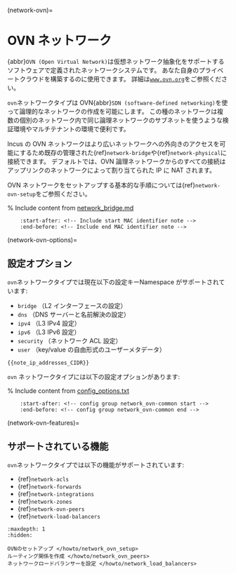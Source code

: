 (network-ovn)=
# OVN ネットワーク

<!-- Include start OVN intro -->
{abbr}`OVN (Open Virtual Network)`は仮想ネットワーク抽象化をサポートするソフトウェアで定義されたネットワークシステムです。
あなた自身のプライベートクラウドを構築するのに使用できます。
詳細は[`www.ovn.org`](https://www.ovn.org/)をご参照ください。
<!-- Include end OVN intro -->

`ovn`ネットワークタイプは OVN{abbr}`SDN (software-defined networking)`を使って論理的なネットワークの作成を可能にします。
この種のネットワークは複数の個別のネットワーク内で同じ論理ネットワークのサブネットを使うような検証環境やマルチテナントの環境で便利です。

Incus の OVN ネットワークはより広いネットワークへの外向きのアクセスを可能にするため既存の管理された{ref}`network-bridge`や{ref}`network-physical`に接続できます。
デフォルトでは、OVN 論理ネットワークからのすべての接続はアップリンクのネットワークによって割り当てられた IP に NAT されます。

OVN ネットワークをセットアップする基本的な手順については{ref}`network-ovn-setup`をご参照ください。

% Include content from [network_bridge.md](network_bridge.md)
```{include} network_bridge.md
    :start-after: <!-- Include start MAC identifier note -->
    :end-before: <!-- Include end MAC identifier note -->
```

(network-ovn-options)=
## 設定オプション

`ovn`ネットワークタイプでは現在以下の設定キーNamespace がサポートされています:

- `bridge` （L2 インターフェースの設定）
- `dns` （DNS サーバーと名前解決の設定）
- `ipv4` （L3 IPv4 設定）
- `ipv6` （L3 IPv6 設定）
- `security` （ネットワーク ACL 設定）
- `user` （key/value の自由形式のユーザーメタデータ）

```{note}
{{note_ip_addresses_CIDR}}
```

`ovn` ネットワークタイプには以下の設定オプションがあります:

% Include content from [config_options.txt](../config_options.txt)
```{include} ../config_options.txt
    :start-after: <!-- config group network_ovn-common start -->
    :end-before: <!-- config group network_ovn-common end -->
```

(network-ovn-features)=
## サポートされている機能

`ovn`ネットワークタイプでは以下の機能がサポートされています:

- {ref}`network-acls`
- {ref}`network-forwards`
- {ref}`network-integrations`
- {ref}`network-zones`
- {ref}`network-ovn-peers`
- {ref}`network-load-balancers`

```{toctree}
:maxdepth: 1
:hidden:

OVNのセットアップ </howto/network_ovn_setup>
ルーティング関係を作成 </howto/network_ovn_peers>
ネットワークロードバランサーを設定 </howto/network_load_balancers>
```
